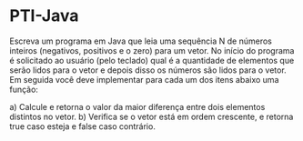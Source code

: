 # PTI-Java

Escreva um programa em Java que leia uma sequência N de números 
inteiros (negativos, positivos e o zero) para um vetor. No início do 
programa é solicitado ao usuário (pelo teclado) qual é a quantidade de 
elementos que serão lidos para o vetor e depois disso os números são 
lidos para o vetor. Em seguida você deve implementar para cada um dos 
itens abaixo uma função: 

a) Calcule e retorna o valor da maior diferença entre dois elementos 
distintos no vetor. 
b) Verifica se o vetor está em ordem crescente, e retorna true caso esteja 
e false caso contrário.
